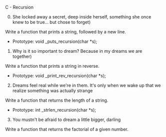  C - Recursion

0. She locked away a secret, deep inside herself, something she once knew to be true... but chose to forget)

Write a function that prints a string, followed by a new line.

- Prototype: void _puts_recursion(char *s);

 1. Why is it so important to dream? Because in my dreams we are together)

Write a function that prints a string in reverse.

- Prototype: void _print_rev_recursion(char *s);

 2. Dreams feel real while we're in them. It's only when we wake up that we realize something was actually strange

Write a function that returns the length of a string.

- Prototype: int _strlen_recursion(char *s);
3. You mustn't be afraid to dream a little bigger, darling

Write a function that returns the factorial of a given number.
